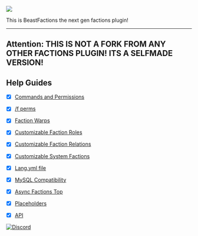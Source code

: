 ![](https://i.imgur.com/ORpmrMF.png)

This is BeastFactions the next gen factions plugin!

***

## Attention: THIS IS NOT A FORK FROM ANY OTHER FACTIONS PLUGIN! ITS A SELFMADE VERSION!

## Help Guides
- [x] [Commands and Permissions](https://github.com/daniel097541/BeastFactionsWiki/wiki/Commands-and-Permissions)
- [x] [/f perms](https://github.com/daniel097541/BeastFactionsWiki/wiki/Faction-permissions)
- [x] [Faction Warps](https://github.com/daniel097541/BeastFactionsWiki/wiki/Faction-warps)
- [x] [Customizable Faction Roles](https://github.com/daniel097541/BeastFactionsWiki/wiki/Customizable-roles)
- [x] [Customizable Faction Relations](https://github.com/daniel097541/BeastFactionsWiki/wiki/Factions-Relations)
- [x] [Customizable System Factions](https://github.com/daniel097541/BeastFactionsWiki/wiki/System-Factions)
- [x] [Lang.yml file](https://github.com/daniel097541/BeastFactionsWiki/wiki/Lang.yml)
- [x] [MySQL Compatibility](https://github.com/daniel097541/BeastFactionsWiki/wiki/MySQL)
- [x] [Async Factions Top](https://github.com/daniel097541/BeastFactionsWiki/wiki/Async-Factions-Top)
- [x] [Placeholders](https://github.com/daniel097541/BeastFactionsWiki/wiki/Placeholders)
- [x] [API](https://github.com/daniel097541/BeastFactionsWiki/wiki/API)


[![Discord](https://imgur.com/MFRRBn4.png)](https://discord.gg/szs3jDe)
